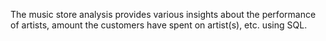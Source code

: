 The music store analysis provides various insights about the performance of artists, amount the customers have spent on artist(s), etc. using SQL. 
